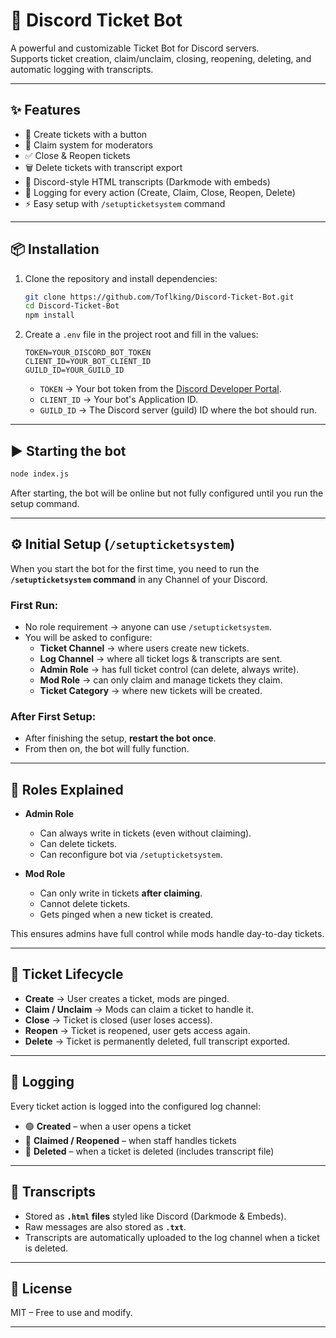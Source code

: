 # 🎫 Discord Ticket Bot

A powerful and customizable Ticket Bot for Discord servers.  
Supports ticket creation, claim/unclaim, closing, reopening, deleting, and automatic logging with transcripts.

---

## ✨ Features
- 📩 Create tickets with a button
- 👮 Claim system for moderators
- ✅ Close & Reopen tickets
- 🗑️ Delete tickets with transcript export
- 📜 Discord-style HTML transcripts (Darkmode with embeds)
- 🔔 Logging for every action (Create, Claim, Close, Reopen, Delete)
- ⚡ Easy setup with `/setupticketsystem` command

---

## 📦 Installation

1. Clone the repository and install dependencies:
   ```bash
   git clone https://github.com/Toflking/Discord-Ticket-Bot.git
   cd Discord-Ticket-Bot
   npm install
   ```

2. Create a `.env` file in the project root and fill in the values:
   ```env
   TOKEN=YOUR_DISCORD_BOT_TOKEN
   CLIENT_ID=YOUR_BOT_CLIENT_ID
   GUILD_ID=YOUR_GUILD_ID
   ```

   - `TOKEN` → Your bot token from the [Discord Developer Portal](https://discord.com/developers/applications).
   - `CLIENT_ID` → Your bot's Application ID.
   - `GUILD_ID` → The Discord server (guild) ID where the bot should run.

---

## ▶️ Starting the bot
```bash
node index.js
```

After starting, the bot will be online but not fully configured until you run the setup command.

---

## ⚙️ Initial Setup (`/setupticketsystem`)

When you start the bot for the first time, you need to run the **`/setupticketsystem` command** in any Channel of your Discord.  

### First Run:
- No role requirement → anyone can use `/setupticketsystem`.
- You will be asked to configure:
  - **Ticket Channel** → where users create new tickets.
  - **Log Channel** → where all ticket logs & transcripts are sent.
  - **Admin Role** → has full ticket control (can delete, always write).
  - **Mod Role** → can only claim and manage tickets they claim.
  - **Ticket Category** → where new tickets will be created.

### After First Setup:  
- After finishing the setup, **restart the bot once**.  
- From then on, the bot will fully function.

---

## 👮 Roles Explained

- **Admin Role**
  - Can always write in tickets (even without claiming).
  - Can delete tickets.
  - Can reconfigure bot via `/setupticketsystem`.

- **Mod Role**
  - Can only write in tickets **after claiming**.
  - Cannot delete tickets.
  - Gets pinged when a new ticket is created.

This ensures admins have full control while mods handle day-to-day tickets.

---

## 📝 Ticket Lifecycle

- **Create** → User creates a ticket, mods are pinged.
- **Claim / Unclaim** → Mods can claim a ticket to handle it.
- **Close** → Ticket is closed (user loses access).
- **Reopen** → Ticket is reopened, user gets access again.
- **Delete** → Ticket is permanently deleted, full transcript exported.

---

## 🔔 Logging

Every ticket action is logged into the configured log channel:  
- 🟢 **Created** – when a user opens a ticket  
- 🔵 **Claimed / Reopened** – when staff handles tickets   
- 🔴 **Deleted** – when a ticket is deleted (includes transcript file)

---

## 📜 Transcripts

- Stored as **`.html` files** styled like Discord (Darkmode & Embeds).
- Raw messages are also stored as **`.txt`**.
- Transcripts are automatically uploaded to the log channel when a ticket is deleted.

---

## 📖 License
MIT – Free to use and modify.

---
